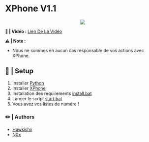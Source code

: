 <h1>
    XPhone V1.1
</h1>

<div style="text-align:center"><img src="https://github.com/OpenSourceCor/XPHONE/blob/main/img/Capture%20d'%C3%A9cran%202023-06-21%20122419.png" /></div>

**🎥 | Vidéo :**
[Lien De La Vidéo](https://www.youtube.com/watch?v=Qu_BN34p7Ws)

**⚠️ | Note :**
- Nous ne sommes en aucun cas responsable de vos actions avec XPhone.

## 🔩 | Setup
1. Installer [Python](https://www.python.org/ftp/python/3.10.0/python-3.10.0-amd64.exe)
2. Installer [XPhone](https://github.com/OpenSourceCor/XPHONE/releases)
3. Installation des requirements [install.bat](https://github.com/OpenSourceCor/XPHONE/blob/main/install.bat)
4. Lancer le script [start.bat](https://github.com/OpenSourceCor/XPHONE/blob/main/start.bat)
6. Vous avez vos listes de numéro !

### ✏️ | Authors
- [Hawkishx](https://github.com/Hawkishx)
- [N0x](https://github.com/N0xGithub)

